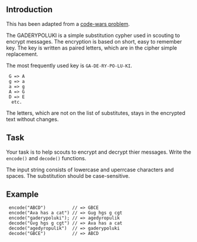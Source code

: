 ## Introduction

This has been adapted from a [code-wars problem](https://www.codewars.com/kata/592a6ad46d6c5a62b600003f).

The GADERYPOLUKI is a simple substitution cypher used in scouting to encrypt messages. The encryption is based on short, easy to remember key. The key is written as paired letters, which are in the cipher simple replacement.

The most frequently used key is `GA-DE-RY-PO-LU-KI`.

```
 G => A
 g => a
 a => g
 A => G
 D => E
  etc.
```

The letters, which are not on the list of substitutes, stays in the encrypted text without changes.

## Task

Your task is to help scouts to encrypt and decrypt thier messages. Write the `encode()` and `decode()` functions.

The input string consists of lowercase and uperrcase characters and spaces. The substitution should be case-sensitive.

## Example
```
 encode("ABCD")          // => GBCE 
 encode("Ava has a cat") // => Gug hgs g cgt 
 encode("gaderypoluki"); // => agedyropulik
 decode("Gvg hgs g cgt") // => Ava has a cat 
 decode("agedyropulik")  // => gaderypoluki
 decode("GBCE")          // => ABCD
```

